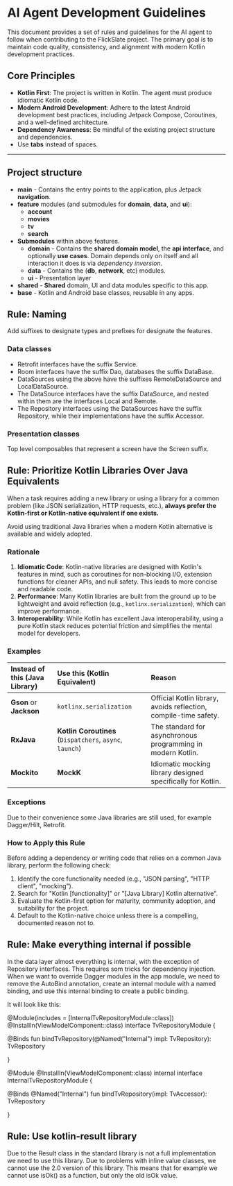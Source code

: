 # AI Agent Development Guidelines

This document provides a set of rules and guidelines for the AI agent to follow when contributing to the FlickSlate project. The primary goal is to maintain code quality, consistency, and alignment with modern Kotlin development practices.

## Core Principles

- **Kotlin First**: The project is written in Kotlin. The agent must produce idiomatic Kotlin code.
- **Modern Android Development**: Adhere to the latest Android development best practices, including Jetpack Compose, Coroutines, and a well-defined architecture.
- **Dependency Awareness**: Be mindful of the existing project structure and dependencies.
- Use **tabs** instead of spaces.

---

## Project structure

* **main** - Contains the entry points to the application, plus Jetpack **navigation**.
* **feature** modules (and submodules for **domain**, **data**, and **ui**):
    * **account**
    * **movies**
    * **tv**
    * **search**
* **Submodules** within above features.
    * **domain** - Contains the **shared** **domain model**, the **api interface**, and optionally **use cases**. Domain depends only on itself and all interaction it does is via _dependency
      inversion_.
    * **data** - Contains the (**db**, **network**, etc) modules.
    * **ui** - Presentation layer
* **shared** - **Shared** domain, UI and data modules specific to this app.
* **base** - Kotlin and Android base classes, reusable in any apps. 

## Rule: Naming

Add suffixes to designate types and prefixes for designate the features.

### Data classes

* Retrofit interfaces have the suffix Service.
* Room interfaces have the suffix Dao, databases the suffix DataBase.
* DataSources using the above have the suffixes RemoteDataSource and LocalDataSource.
* The DataSource interfaces have the suffix DataSource, and nested within them are the interfaces Local and Remote.
* The Repository interfaces using the DataSources have the suffix Repository, while their implementations have the suffix Accessor.

### Presentation classes

Top level composables that represent a screen have the Screen suffix.

## Rule: Prioritize Kotlin Libraries Over Java Equivalents

When a task requires adding a new library or using a library for a common problem (like JSON serialization, HTTP requests, etc.), **always prefer the Kotlin-first or Kotlin-native equivalent if one exists.**

Avoid using traditional Java libraries when a modern Kotlin alternative is available and widely adopted.

### Rationale

1.  **Idiomatic Code**: Kotlin-native libraries are designed with Kotlin's features in mind, such as coroutines for non-blocking I/O, extension functions for cleaner APIs, and null safety. This leads to more concise and readable code.
2.  **Performance**: Many Kotlin libraries are built from the ground up to be lightweight and avoid reflection (e.g., `kotlinx.serialization`), which can improve performance.
3.  **Interoperability**: While Kotlin has excellent Java interoperability, using a pure Kotlin stack reduces potential friction and simplifies the mental model for developers.

### Examples

| Instead of this (Java Library)    | Use this (Kotlin Equivalent)                             | Reason                                                           |
|:----------------------------------|:---------------------------------------------------------|:-----------------------------------------------------------------|
| **Gson** or **Jackson**           | `kotlinx.serialization`                                  | Official Kotlin library, avoids reflection, compile-time safety. |
| **RxJava**                        | **Kotlin Coroutines** (`Dispatchers`, `async`, `launch`) | The standard for asynchronous programming in modern Kotlin.      |
| **Mockito**                       | **MockK**                                                | Idiomatic mocking library designed specifically for Kotlin.      |

### Exceptions

Due to their convenience some Java libraries are still used, for example Dagger/Hilt, Retrofit.

### How to Apply this Rule

Before adding a dependency or writing code that relies on a common Java library, perform the following check:

1.  Identify the core functionality needed (e.g., "JSON parsing", "HTTP client", "mocking").
2.  Search for "Kotlin [functionality]" or "[Java Library] Kotlin alternative".
3.  Evaluate the Kotlin-first option for maturity, community adoption, and suitability for the project.
4.  Default to the Kotlin-native choice unless there is a compelling, documented reason not to.

## Rule: Make everything internal if possible

In the data layer almost everything is internal, with the exception of Repository interfaces.
This requires som tricks for dependency injection. When we want to override Dagger modules in the app module,
we need to remove the AutoBind annotation, create an internal module with a named binding, and use this internal binding to create a public binding.

It will look like this:

@Module(includes = [InternalTvRepositoryModule::class])
@InstallIn(ViewModelComponent::class)
interface TvRepositoryModule {

  @Binds
  fun bindTvRepository(@Named("Internal") impl: TvRepository): TvRepository

}

@Module
@InstallIn(ViewModelComponent::class)
internal interface InternalTvRepositoryModule {

  @Binds
  @Named("Internal")
  fun bindTvRepository(impl: TvAccessor): TvRepository

}

## Rule: Use kotlin-result library

Due to the Result class in the standard library is not a full implementation we need to use this library.
Due to problems with inline value classes, we cannot use the 2.0 version of this library.
This means that for example we cannot use isOk() as a function, but only the old isOk value.
